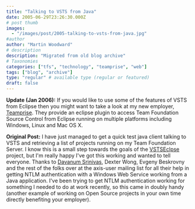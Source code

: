 ```yaml
---
title: "Talking to VSTS from Java"
date: 2005-06-29T23:26:30.000Z
# post thumb
images:
  - "/images/post/2005-talking-to-vsts-from-java.jpg"
#author
author: "Martin Woodward"
# description
description: "Migrated from old blog archive"
# Taxonomies
categories: ["tfs", "technology", "teamprise", "web"]
tags: ["blog", "archive"]
type: "regular" # available type (regular or featured)
draft: false
---
```


**Update (Jan 2006):** If you would like to use some of the features of VSTS from Eclipse then you might want to take a look at my new employer, [Teamprise](http://www.teamprise.com). They provide an eclipse plugin to access Team Foundation Source Control from Eclipse running on multiple platforms including Windows, Linux and Mac OS X.

**Original Post:** I have just managed to get a quick test java client talking to VSTS and retrieving a list of projects running on my Team Foundation Server. I know this is a small step towards the goals of the [VSTSEclpse](http://www.vstseclipse.org) project, but I'm really happy I've got this working and wanted to tell everyone. Thanks to [Davanum Srinivas](http://blogs.cocoondev.org/dims/), Dexter Wong, Evgeny Beskrovny and the rest of the folks over at the axis-user mailing list for all their help in getting NTLM authentication with a Windows Web Service working from a Java application. I've been trying to get NTLM authentication working for something I needed to do at work recently, so this came in doubly handy (another example of working on Open Source projects in your own time directly benefiting your employer).
